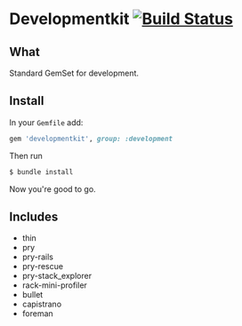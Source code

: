 # Developmentkit [![Build Status](https://travis-ci.org/tetuyoko/developmentkit.png)](https://travis-ci.org/tetuyoko/developmentkit)

## What
Standard GemSet for development.

## Install

In your `Gemfile` add:

```ruby
gem 'developmentkit', group: :development
```

Then run

```sh
$ bundle install
```

Now you're good to go.

## Includes
* thin
* pry                        
* pry-rails
* pry-rescue
* pry-stack_explorer
* rack-mini-profiler
* bullet
* capistrano
* foreman
